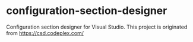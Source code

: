 # configuration-section-designer
Configuration section designer for Visual Studio. This project is originated from https://csd.codeplex.com/

